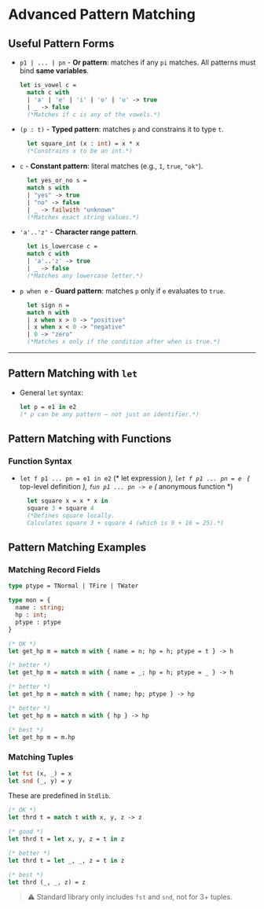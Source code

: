 # Advanced Pattern Matching

## Useful Pattern Forms

- `p1 | ... | pn` - **Or pattern**: matches if any `pi` matches. All patterns must bind **same variables**.
  ```ocaml
  let is_vowel c =
    match c with
    | 'a' | 'e' | 'i' | 'o' | 'u' -> true
    | _ -> false
    (*Matches if c is any of the vowels.*)
  ```
- `(p : t)` - **Typed pattern**: matches `p` and constrains it to type `t`.
  ```ocaml
    let square_int (x : int) = x * x
    (*Constrains x to be an int.*)
  ```
- `c` - **Constant pattern**: literal matches (e.g., `1`, `true`, `"ok"`).
  ```ocaml
    let yes_or_no s =
    match s with
    | "yes" -> true
    | "no" -> false
    | _ -> failwith "unknown"
    (*Matches exact string values.*)
  ```
- `'a'..'z'` - **Character range pattern**.
  ```ocaml
    let is_lowercase c =
    match c with
    | 'a'..'z' -> true
    | _ -> false
    (*Matches any lowercase letter.*)
  ```
- `p when e` - **Guard pattern**: matches `p` only if `e` evaluates to `true`.
  ```ocaml
    let sign n =
    match n with
    | x when x > 0 -> "positive"
    | x when x < 0 -> "negative"
    | 0 -> "zero"
    (*Matches x only if the condition after when is true.*)
  ```

---

## Pattern Matching with `let`

- General `let` syntax:

  ```ocaml
  let p = e1 in e2
  (* p can be any pattern — not just an identifier.*)
  ```

## Pattern Matching with Functions

### Function Syntax
- `let f p1 ... pn = e1 in e2`       (* let expression *), `let f p1 ... pn = e `              (* top-level definition *), `fun p1 ... pn -> e`                (* anonymous function *)

  ```ocaml
    let square x = x * x in
    square 3 + square 4
    (*Defines square locally.
    Calculates square 3 + square 4 (which is 9 + 16 = 25).*)
  ```

## Pattern Matching Examples

### Matching Record Fields

```ocaml
type ptype = TNormal | TFire | TWater

type mon = {
  name : string;
  hp : int;
  ptype : ptype
}
```

```ocaml
(* OK *)
let get_hp m = match m with { name = n; hp = h; ptype = t } -> h

(* better *)
let get_hp m = match m with { name = _; hp = h; ptype = _ } -> h

(* better *)
let get_hp m = match m with { name; hp; ptype } -> hp

(* better *)
let get_hp m = match m with { hp } -> hp

(* best *)
let get_hp m = m.hp
```

### Matching Tuples

```ocaml
let fst (x, _) = x
let snd (_, y) = y
```

These are predefined in `Stdlib`.

```ocaml
(* OK *)
let thrd t = match t with x, y, z -> z

(* good *)
let thrd t = let x, y, z = t in z

(* better *)
let thrd t = let _, _, z = t in z

(* best *)
let thrd (_, _, z) = z
```

> ⚠️ Standard library only includes `fst` and `snd`, not for 3+ tuples.